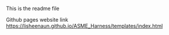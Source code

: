 This is the readme file

Github pages website link
https://lisheenaun.github.io/ASME_Harness/templates/index.html